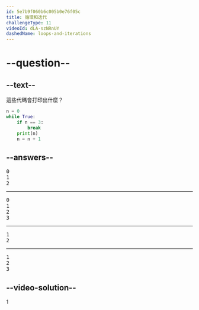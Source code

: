 ```yaml
---
id: 5e7b9f060b6c005b0e76f05c
title: 循環和迭代
challengeType: 11
videoId: dLA-szNRnUY
dashedName: loops-and-iterations
---
```


# --question--

## --text--

這些代碼會打印出什麼？

```python
n = 0
while True:
    if n == 3:
        break
    print(n)
    n = n + 1
```

## --answers--

<pre>0
1
2</pre>

---

<pre>0
1
2
3</pre>

---

<pre>1
2</pre>

---

<pre>1
2
3</pre>

## --video-solution--

1
